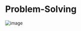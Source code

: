 # Problem-Solving

![image](https://github.com/BuddhadebKoner/Problem-Solving/assets/113292029/04d467a7-7513-43df-8f41-268cb929a6c9)

